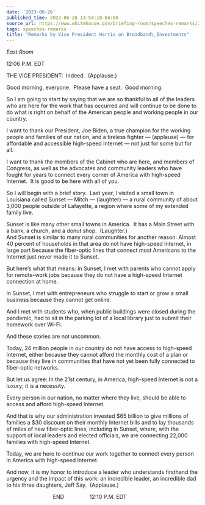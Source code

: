 ```yaml
---
date: '2023-06-26'
published_time: 2023-06-26 13:54:10-04:00
source_url: https://www.whitehouse.gov/briefing-room/speeches-remarks/2023/06/26/remarks-by-vice-president-harris-on-broadband-investments/
tags: speeches-remarks
title: "Remarks by Vice President Harris on Broadband\_Investments"
---
```

 
*East Room*

12:06 P.M. EDT

THE VICE PRESIDENT:  Indeed.  (Applause.) 

Good morning, everyone.  Please have a seat.  Good morning.   
  
So I am going to start by saying that we are so thankful to all of the
leaders who are here for the work that has occurred and will continue to
be done to do what is right on behalf of the American people and working
people in our country.

I want to thank our President, Joe Biden, a true champion for the
working people and families of our nation, and a tireless fighter —
(applause) — for affordable and accessible high-speed Internet — not
just for some but for all.  
  
I want to thank the members of the Cabinet who are here, and members of
Congress, as well as the advocates and community leaders who have fought
for years to connect every corner of America with high-speed Internet. 
It is good to be here with all of you.  
  
So I will begin with a brief story.  Last year, I visited a small town
in Louisiana called Sunset — Mitch — (laughter) — a rural community of
about 3,000 people outside of Lafayette, a region where some of my
extended family live.  
  
Sunset is like many other small towns in America.  It has a Main Street
with a bank, a church, and a donut shop.  (Laughter.)   
And Sunset is similar to many rural communities for another reason:
Almost 40 percent of households in that area do not have high-speed
Internet, in large part because the fiber-optic lines that connect most
Americans to the Internet just never made it to Sunset.  
  
But here’s what that means: In Sunset, I met with parents who cannot
apply for remote-work jobs because they do not have a high-speed
Internet connection at home.  
  
In Sunset, I met with entrepreneurs who struggle to start or grow a
small business because they cannot get online.  
  
And I met with students who, when public buildings were closed during
the pandemic, had to sit in the parking lot of a local library just to
submit their homework over Wi-Fi.  
  
And these stories are not uncommon.  
  
Today, 24 million people in our country do not have access to high-speed
Internet, either because they cannot afford the monthly cost of a plan
or because they live in communities that have not yet been fully
connected to fiber-optic networks.  
  
But let us agree: In the 21st century, in America, high-speed Internet
is not a luxury; it is a necessity.  
  
Every person in our nation, no matter where they live, should be able to
access and afford high-speed Internet.    
  
And that is why our administration invested $65 billion to give millions
of families a $30 discount on their monthly Internet bills and to lay
thousands of miles of new fiber-optic lines, including in Sunset, where,
with the support of local leaders and elected officials, we are
connecting 22,000 families with high-speed Internet.   
  
Today, we are here to continue our work together to connect every person
in America with high-speed Internet.  
  
And now, it is my honor to introduce a leader who understands firsthand
the urgency and the impact of this work: an incredible leader, an
incredible dad to his three daughters, Jeff Say.  (Applause.)

                               END                 12:10 P.M. EDT
